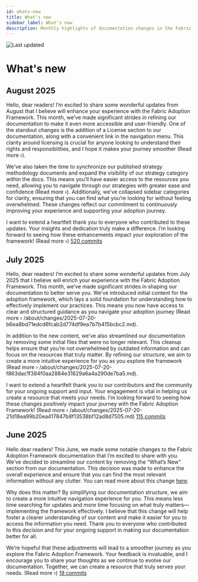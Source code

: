 ```yaml
---
id: whats-new
title: What's new
sidebar_label: What's new
description: Monthly highlights of documentation changes in the Fabric Adoption Framework.
---
```


![Last updated](https://img.shields.io/badge/last%20updated-"2025--08--08-brightgreen)

# What's new

## August 2025

Hello, dear readers! I’m excited to share some wonderful updates from August that I believe will enhance your experience with the Fabric Adoption Framework. This month, we’ve made significant strides in refining our documentation to make it even more accessible and user-friendly. One of the standout changes is the addition of a License section to our documentation, along with a convenient link in the navigation menu. This clarity around licensing is crucial for anyone looking to understand their rights and responsibilities, and I hope it makes your journey smoother (Read more ›).

We’ve also taken the time to synchronize our published strategy methodology documents and expand the visibility of our strategy category within the docs. This means you’ll have easier access to the resources you need, allowing you to navigate through our strategies with greater ease and confidence (Read more ›). Additionally, we’ve collapsed sidebar categories for clarity, ensuring that you can find what you’re looking for without feeling overwhelmed. These changes reflect our commitment to continuously improving your experience and supporting your adoption journey.

I want to extend a heartfelt thank you to everyone who contributed to these updates. Your insights and dedication truly make a difference. I’m looking forward to seeing how these enhancements impact your exploration of the framework! (Read more ›) [520 commits](https://github.com/TheTrustedAdvisor/FabricAdoptionFramework/commits/main?since=2025-08-01&until=2025-08-31)

## July 2025

Hello, dear readers! I’m excited to share some wonderful updates from July 2025 that I believe will enrich your experience with the Fabric Adoption Framework. This month, we’ve made significant strides in shaping our documentation to better serve you. We’ve introduced initial content for the adoption framework, which lays a solid foundation for understanding how to effectively implement our practices. This means you now have access to clear and structured guidance as you navigate your adoption journey (Read more › /about/changes/2025-07-20-b6ea8bd71edcd6fcab2d774df9ea7b7b415bcbc2.md).

In addition to the new content, we’ve also streamlined our documentation by removing some initial files that were no longer relevant. This cleanup helps ensure that you’re not overwhelmed by outdated information and can focus on the resources that truly matter. By refining our structure, we aim to create a more intuitive experience for you as you explore the framework (Read more › /about/changes/2025-07-20-f863dac1f384f0aa2884e31629a6a4a290de7ba5.md).

I want to extend a heartfelt thank you to our contributors and the community for your ongoing support and input. Your engagement is vital in helping us create a resource that meets your needs. I’m looking forward to seeing how these changes positively impact your journey with the Fabric Adoption Framework! (Read more › /about/changes/2025-07-20-21d18ea99b20ea417847b8f13538bf12ad8d7505.md) [115 commits](https://github.com/TheTrustedAdvisor/FabricAdoptionFramework/commits/main?since=2025-07-01&until=2025-07-31)

## June 2025

Hello dear readers! This June, we made some notable changes to the Fabric Adoption Framework documentation that I’m excited to share with you. We’ve decided to streamline our content by removing the “What’s New” section from our documentation. This decision was made to enhance the overall experience and ensure that you can find the most relevant information without any clutter. You can read more about this change [here](https://fabricadoptionframework.com/about/changes/2025-06-03-5a7d4f72ccbbd73c700b77c1b485216d1e29c0ea.md).

Why does this matter? By simplifying our documentation structure, we aim to create a more intuitive navigation experience for you. This means less time searching for updates and more time focusing on what truly matters—implementing the framework effectively. I believe that this change will help foster a clearer understanding of our content and make it easier for you to access the information you need. Thank you to everyone who contributed to this decision and for your ongoing support in making our documentation better for all.

We’re hopeful that these adjustments will lead to a smoother journey as you explore the Fabric Adoption Framework. Your feedback is invaluable, and I encourage you to share your thoughts as we continue to evolve our documentation. Together, we can create a resource that truly serves your needs. (Read more ›) [19 commits](https://github.com/TheTrustedAdvisor/FabricAdoptionFramework/commits/main?since=2025-06-01&until=2025-06-30)
